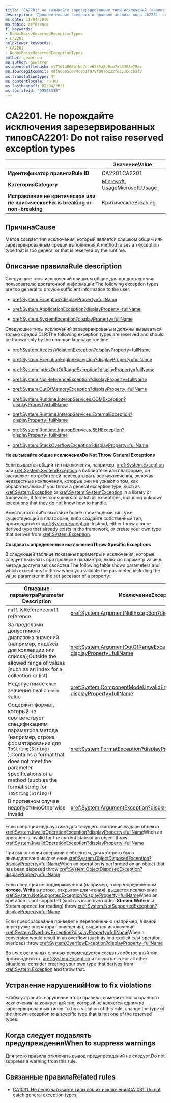```yaml
---
title: 'CA2201: не вызывайте зарезервированные типы исключений (анализ кода)'
description: 'Дополнительные сведения о правиле анализа кода CA2201: не вызывайте зарезервированные типы исключений'
ms.date: 11/04/2016
ms.topic: reference
f1_keywords:
- DoNotRaiseReservedExceptionTypes
- CA2201
helpviewer_keywords:
- CA2201
- DoNotRaiseReservedExceptionTypes
author: gewarren
ms.author: gewarren
ms.openlocfilehash: e171614066bfbd7ece6355a8d6ce7e53303e78ec
ms.sourcegitcommit: 4df8e005c074ceb1f978f007b222fe253be2baf3
ms.translationtype: MT
ms.contentlocale: ru-RU
ms.lasthandoff: 02/04/2021
ms.locfileid: "99545338"
---
```

# <a name="ca2201-do-not-raise-reserved-exception-types"></a><span data-ttu-id="6886c-103">CA2201. Не порождайте исключения зарезервированных типов</span><span class="sxs-lookup"><span data-stu-id="6886c-103">CA2201: Do not raise reserved exception types</span></span>

| | <span data-ttu-id="6886c-104">Значение</span><span class="sxs-lookup"><span data-stu-id="6886c-104">Value</span></span> |
|-|-|
| <span data-ttu-id="6886c-105">**Идентификатор правила**</span><span class="sxs-lookup"><span data-stu-id="6886c-105">**Rule ID**</span></span> |<span data-ttu-id="6886c-106">CA2201</span><span class="sxs-lookup"><span data-stu-id="6886c-106">CA2201</span></span>|
| <span data-ttu-id="6886c-107">**Категория**</span><span class="sxs-lookup"><span data-stu-id="6886c-107">**Category**</span></span> |[<span data-ttu-id="6886c-108">Microsoft. Usage</span><span class="sxs-lookup"><span data-stu-id="6886c-108">Microsoft.Usage</span></span>](usage-warnings.md)|
| <span data-ttu-id="6886c-109">**Исправление не критическое или не критическое**</span><span class="sxs-lookup"><span data-stu-id="6886c-109">**Fix is breaking or non-breaking**</span></span> |<span data-ttu-id="6886c-110">Критическое</span><span class="sxs-lookup"><span data-stu-id="6886c-110">Breaking</span></span>|

## <a name="cause"></a><span data-ttu-id="6886c-111">Причина</span><span class="sxs-lookup"><span data-stu-id="6886c-111">Cause</span></span>

<span data-ttu-id="6886c-112">Метод создает тип исключения, который является слишком общим или зарезервированным средой выполнения.</span><span class="sxs-lookup"><span data-stu-id="6886c-112">A method raises an exception type that is too general or that is reserved by the runtime.</span></span>

## <a name="rule-description"></a><span data-ttu-id="6886c-113">Описание правила</span><span class="sxs-lookup"><span data-stu-id="6886c-113">Rule description</span></span>

<span data-ttu-id="6886c-114">Следующие типы исключений слишком общие для предоставления пользователю достаточной информации:</span><span class="sxs-lookup"><span data-stu-id="6886c-114">The following exception types are too general to provide sufficient information to the user:</span></span>

- <xref:System.Exception?displayProperty=fullName>

- <xref:System.ApplicationException?displayProperty=fullName>

- <xref:System.SystemException?displayProperty=fullName>

<span data-ttu-id="6886c-115">Следующие типы исключений зарезервированы и должны вызываться только средой CLR:</span><span class="sxs-lookup"><span data-stu-id="6886c-115">The following exception types are reserved and should be thrown only by the common language runtime:</span></span>

- <xref:System.AccessViolationException?displayProperty=fullName>

- <xref:System.ExecutionEngineException?displayProperty=fullName>

- <xref:System.IndexOutOfRangeException?displayProperty=fullName>

- <xref:System.NullReferenceException?displayProperty=fullName>

- <xref:System.OutOfMemoryException?displayProperty=fullName>

- <xref:System.Runtime.InteropServices.COMException?displayProperty=fullName>

- <xref:System.Runtime.InteropServices.ExternalException?displayProperty=fullName>

- <xref:System.Runtime.InteropServices.SEHException?displayProperty=fullName>

- <xref:System.StackOverflowException?displayProperty=fullName>

<span data-ttu-id="6886c-116">**Не вызывайте общие исключения**</span><span class="sxs-lookup"><span data-stu-id="6886c-116">**Do Not Throw General Exceptions**</span></span>

<span data-ttu-id="6886c-117">Если выдается общий тип исключения, например, <xref:System.Exception> или <xref:System.SystemException> в библиотеке или платформе, он заставляет потребителей перехватывать все исключения, включая неизвестные исключения, которые они не узнают о том, как обрабатывались.</span><span class="sxs-lookup"><span data-stu-id="6886c-117">If you throw a general exception type, such as <xref:System.Exception> or <xref:System.SystemException> in a library or framework, it forces consumers to catch all exceptions, including unknown exceptions that they do not know how to handle.</span></span>

<span data-ttu-id="6886c-118">Вместо этого либо вызовите более производный тип, уже существующий в платформе, либо создайте собственный тип, производный от <xref:System.Exception> .</span><span class="sxs-lookup"><span data-stu-id="6886c-118">Instead, either throw a more derived type that already exists in the framework, or create your own type that derives from <xref:System.Exception>.</span></span>

<span data-ttu-id="6886c-119">**Создавать определенные исключения**</span><span class="sxs-lookup"><span data-stu-id="6886c-119">**Throw Specific Exceptions**</span></span>

<span data-ttu-id="6886c-120">В следующей таблице показаны параметры и исключения, которые следует вызывать при проверке параметра, включая параметр value в методе доступа set свойства.</span><span class="sxs-lookup"><span data-stu-id="6886c-120">The following table shows parameters and which exceptions to throw when you validate the parameter, including the value parameter in the set accessor of a property:</span></span>

|<span data-ttu-id="6886c-121">Описание параметра</span><span class="sxs-lookup"><span data-stu-id="6886c-121">Parameter Description</span></span>|<span data-ttu-id="6886c-122">Исключение</span><span class="sxs-lookup"><span data-stu-id="6886c-122">Exception</span></span>|
|---------------------------|---------------|
|<span data-ttu-id="6886c-123">`null` IsReference</span><span class="sxs-lookup"><span data-stu-id="6886c-123">`null` reference</span></span>|<xref:System.ArgumentNullException?displayProperty=fullName>|
|<span data-ttu-id="6886c-124">За пределами допустимого диапазона значений (например, индекса для коллекции или списка);</span><span class="sxs-lookup"><span data-stu-id="6886c-124">Outside the allowed range of values (such as an index for a collection or list)</span></span>|<xref:System.ArgumentOutOfRangeException?displayProperty=fullName>|
|<span data-ttu-id="6886c-125">Недопустимое `enum` значение</span><span class="sxs-lookup"><span data-stu-id="6886c-125">Invalid `enum` value</span></span>|<xref:System.ComponentModel.InvalidEnumArgumentException?displayProperty=fullName>|
|<span data-ttu-id="6886c-126">Содержит формат, который не соответствует спецификациям параметров метода (например, строке форматирования для `ToString(String)` ).</span><span class="sxs-lookup"><span data-stu-id="6886c-126">Contains a format that does not meet the parameter specifications of a method (such as the format string for `ToString(String)`)</span></span>|<xref:System.FormatException?displayProperty=fullName>|
|<span data-ttu-id="6886c-127">В противном случае недопустимо</span><span class="sxs-lookup"><span data-stu-id="6886c-127">Otherwise invalid</span></span>|<xref:System.ArgumentException?displayProperty=fullName>|

<span data-ttu-id="6886c-128">Если операция недопустима для текущего состояния выдачи объекта <xref:System.InvalidOperationException?displayProperty=fullName></span><span class="sxs-lookup"><span data-stu-id="6886c-128">When an operation is invalid for the current state of an object    throw <xref:System.InvalidOperationException?displayProperty=fullName></span></span>

<span data-ttu-id="6886c-129">При выполнении операции с объектом, для которого было ликвидировано исключение <xref:System.ObjectDisposedException?displayProperty=fullName></span><span class="sxs-lookup"><span data-stu-id="6886c-129">When an operation is performed on an object that has been disposed    throw <xref:System.ObjectDisposedException?displayProperty=fullName></span></span>

<span data-ttu-id="6886c-130">Если операция не поддерживается (например, в переопределенном **потоке. Write** в потоке, открытом для чтения), выдается исключение <xref:System.NotSupportedException?displayProperty=fullName></span><span class="sxs-lookup"><span data-stu-id="6886c-130">When an operation is not supported (such as in an overridden **Stream.Write** in a Stream opened for reading)    throw <xref:System.NotSupportedException?displayProperty=fullName></span></span>

<span data-ttu-id="6886c-131">Если преобразование приведет к переполнению (например, в явной перегрузке оператора приведения), выдается исключение <xref:System.OverflowException?displayProperty=fullName></span><span class="sxs-lookup"><span data-stu-id="6886c-131">When a conversion would result in an overflow (such as in a explicit cast operator overload)    throw <xref:System.OverflowException?displayProperty=fullName></span></span>

<span data-ttu-id="6886c-132">Во всех остальных случаях рекомендуется создать собственный тип, производный от, <xref:System.Exception> и создать его.</span><span class="sxs-lookup"><span data-stu-id="6886c-132">For all other situations, consider creating your own type that derives from <xref:System.Exception> and throw that.</span></span>

## <a name="how-to-fix-violations"></a><span data-ttu-id="6886c-133">Устранение нарушений</span><span class="sxs-lookup"><span data-stu-id="6886c-133">How to fix violations</span></span>

<span data-ttu-id="6886c-134">Чтобы устранить нарушение этого правила, измените тип созданного исключения на конкретный тип, который не является одним из зарезервированных типов.</span><span class="sxs-lookup"><span data-stu-id="6886c-134">To fix a violation of this rule, change the type of the thrown exception to a specific type that is not one of the reserved types.</span></span>

## <a name="when-to-suppress-warnings"></a><span data-ttu-id="6886c-135">Когда следует подавлять предупреждения</span><span class="sxs-lookup"><span data-stu-id="6886c-135">When to suppress warnings</span></span>

<span data-ttu-id="6886c-136">Для этого правила отключать вывод предупреждений не следует.</span><span class="sxs-lookup"><span data-stu-id="6886c-136">Do not suppress a warning from this rule.</span></span>

## <a name="related-rules"></a><span data-ttu-id="6886c-137">Связанные правила</span><span class="sxs-lookup"><span data-stu-id="6886c-137">Related rules</span></span>

- [<span data-ttu-id="6886c-138">CA1031. Не перехватывайте типы общих исключений</span><span class="sxs-lookup"><span data-stu-id="6886c-138">CA1031: Do not catch general exception types</span></span>](ca1031.md)
